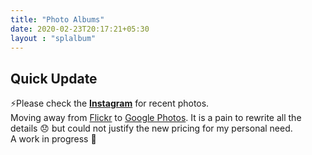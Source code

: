 ```yaml
---
title: "Photo Albums"
date: 2020-02-23T20:17:21+05:30
layout : "splalbum"
---
```

## Quick Update ##
⚡Please check the **[Instagram](https://www.instagram.com/s.a.n.t.m/)**  for recent photos.  
Moving away from [Flickr](https://www.flickr.com/photos/santm/) to [Google Photos](http://photos.google.com/). It is a pain to rewrite all the details 😞 but could not justify the new pricing for my personal need.   
A work in progress 🚧